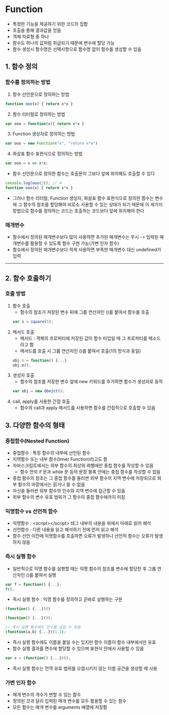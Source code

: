 # Function
- 특정한 기능을 제공하기 위한 코드의 집합
- 호출을 통해 결과값을 얻음
- 객체 자료형 중 하나
- 함수도 하나의 값처럼 취급되기 때문에 변수에 할당 가능
- 함수 생성시 함수명은 선택사항으로 함수명 없이 함수를 생성할 수 있음
## 1. 함수 정의 

### 함수를 정의하는 방법
1. 함수 선언문으로 정의하는 방법
```js
function ooo(x) { return x*x }
```
2. 함수 리터럴로 정의하는 방법
```js
var ooo = function(x){ return x*x }
```
3. Function 생성자로 정의하는 방법
```js 
var ooo = new Function("x", "return x*x")
```
4. 화살표 함수 표현식으로 정의하는 방법
```js
var ooo = x => x*x;
```

- 함수 선언문으로 정의한 함수는 호출문이 그보다 앞에 위치해도 호출할 수 있다
```js 
console.log(ooo(2)); // 4
function ooo(x) { return x*x }
```
  
- 그러나 함수 리터럴, Function 생성자, 화살표 함수 표현식으로 정의한 함수는 변수에 그 함수의 참조를 할당해야 비로소 사용할 수 있는 상태가 되기 때문에 이 세가지 방법으로 함수를 정의하는 코드는 호출하는 코드보다 앞에 위치해야 한다

### 매개변수
- 함수에서 정의된 매개변수보다 많이 사용하면 추가된 매개변수는 무시 -> 입력된 매개변수를 활용할 수 있도록 함수 구현 가능(가변 인자 함수)
- 함수에서 정의된 매개변수보다 적게 사용하면 부족한 매개변수 대신 undefined가 입력


***

## 2. 함수 호출하기

### 호출 방법
1. 함수 호출
    - 함수의 참조가 저장된 변수 뒤에 그룹 연산자인 ()를 붙여서 함수를 호출
    ```js
    var s = square(5);
    ```
2. 메서드 호출
    - 메서드 : 객체의 프로퍼티에 저장된 값이 함수 타입일 때 그 프로퍼티를 메소드라고 함
    - 메서드를 호출 시 그룹 연산자인 ()를 붙여서 호출(1의 방식과 동일)
    ```js
    obj.m = function() {...}
    obj.m();
    ```
3. 생성자 호출
    - 함수의 참조를 저장한 변수 앞에 new 키워드를 추가하면 함수가 생성자로 동작
    ```js
    var obj = new Obejct();
    ```
4. call, apply를 사용한 간접 호출
    - 함수의 call과 apply 메서드를 사용하면 함수를 간접적으로 호출할 수 있음

## 3. 다양한 함수의 형태

### 중첩함수(Nested Function)
- 중첩함수 : 특정 함수의 내부에 선언된 함수
- 지역함수 또는 내부 함수(Inner Function)라고도 함
- 자바스크립트에서는 외부 함수의 최상위 레벨에만 중첩 함수를 작성할 수 있음
    - 함수 안의 if 문과 while 문 등의 문장 블록 안에는 중첩 함수를 작성할 수 없음
- 중첩 함수의 참조는 그 중첩 함수를 둘러싼 외부 함수의 지역 변수에 저장되므로 외부 함수의 바깥에서는 읽거나 쓸 수 없음
- 자신을 둘러싼 외부 함수의 인수와 지역 변수에 접근할 수 있음
- 외부 함수의 변수 유효 범위가 그 함수의 중첩 함수에까지 미침    

### 익명함수 vs 선언적 함수
- 익명함수 : \<script>\</script> 태그 내부의 내용을 위에서 아래로 읽어 해석
- 선언함수 : 다른 내용을 읽고 해석하기 전에 먼저 읽고 해석
- 함수 선언 이전에 익명함수를 호출하면 오류가 발생하나 선언적 함수는 오류가 발생하지 않음

### 즉시 실행 함수
- 일반적으로 익명 함수를 실행할 때는 익명 함수의 참조를 변수에 할당한 후 그룹 연산자인 ()를 붙여서 실행
```js
var f = function() {...};
f();
```
- 즉시 실행 함수 : 익명 함수를 정의하고 곧바로 실행하는 구문
```js 
(function() {...})()

(function() {...}());

// 즉시 실행 함수에도 인수를 넘길 수 있음
(function(a,b) {...})(1,2);
```
- 즉시 실행 함수에도 이름을 붙일 수는 있지만 함수 이름이 함수 내부에서만 유효
- 함수 실행 결과를 면수에 할당할 수 있으며 표현식 안에서 사용할 수 있음
```js
var x = (function() {...})();
```
- 즉시 실행 함수는 전역 유효 범위를 오염시키지 않는 이름 공간을 생성할 때 사용

### 가변 인자 함수
- 매개 변수의 개수가 변할 수 있는 함수
- 정의된 것과 달리 입력된 매개 변수를 모두 활용할 수 있는 함수
- 모든 함수는 매개 변수를 arguments 배열에 저장함
